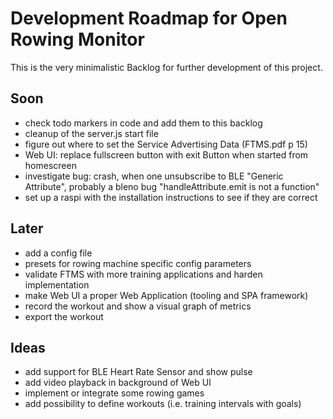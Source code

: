 # Development Roadmap for Open Rowing Monitor

This is the very minimalistic Backlog for further development of this project.

## Soon

* check todo markers in code and add them to this backlog
* cleanup of the server.js start file
* figure out where to set the Service Advertising Data (FTMS.pdf p 15)
* Web UI: replace fullscreen button with exit Button when started from homescreen
* investigate bug: crash, when one unsubscribe to BLE "Generic Attribute", probably a bleno bug "handleAttribute.emit is not a function"
* set up a raspi with the installation instructions to see if they are correct

## Later

* add a config file
* presets for rowing machine specific config parameters
* validate FTMS with more training applications and harden implementation
* make Web UI a proper Web Application (tooling and SPA framework)
* record the workout and show a visual graph of metrics
* export the workout

## Ideas

* add support for BLE Heart Rate Sensor and show pulse
* add video playback in background of Web UI
* implement or integrate some rowing games
* add possibility to define workouts (i.e. training intervals with goals)
